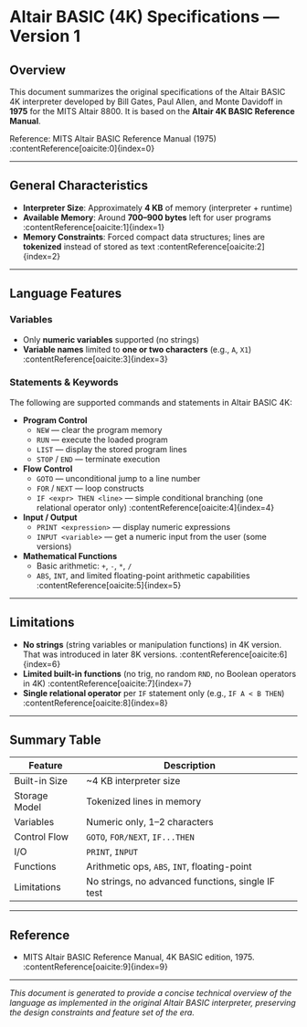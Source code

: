 # Altair BASIC (4K) Specifications — Version 1

## Overview

This document summarizes the original specifications of the Altair BASIC 4K interpreter developed by Bill Gates, Paul Allen, and Monte Davidoff in **1975** for the MITS Altair 8800. It is based on the **Altair 4K BASIC Reference Manual**.

Reference: MITS Altair BASIC Reference Manual (1975) :contentReference[oaicite:0]{index=0}

---

## General Characteristics

- **Interpreter Size**: Approximately **4 KB** of memory (interpreter + runtime)  
- **Available Memory**: Around **700–900 bytes** left for user programs :contentReference[oaicite:1]{index=1}  
- **Memory Constraints**: Forced compact data structures; lines are **tokenized** instead of stored as text :contentReference[oaicite:2]{index=2}

---

## Language Features

### Variables

- Only **numeric variables** supported (no strings)  
- **Variable names** limited to **one or two characters** (e.g., `A`, `X1`) :contentReference[oaicite:3]{index=3}  

### Statements & Keywords

The following are supported commands and statements in Altair BASIC 4K:

- **Program Control**
  - `NEW` — clear the program memory  
  - `RUN` — execute the loaded program  
  - `LIST` — display the stored program lines  
  - `STOP` / `END` — terminate execution  
- **Flow Control**
  - `GOTO` — unconditional jump to a line number  
  - `FOR` / `NEXT` — loop constructs  
  - `IF <expr> THEN <line>` — simple conditional branching (one relational operator only) :contentReference[oaicite:4]{index=4}  
- **Input / Output**
  - `PRINT <expression>` — display numeric expressions  
  - `INPUT <variable>` — get a numeric input from the user (some versions)  
- **Mathematical Functions**
  - Basic arithmetic: `+`, `-`, `*`, `/`  
  - `ABS`, `INT`, and limited floating-point arithmetic capabilities :contentReference[oaicite:5]{index=5}

---

## Limitations

- **No strings** (string variables or manipulation functions) in 4K version. That was introduced in later 8K versions. :contentReference[oaicite:6]{index=6}  
- **Limited built-in functions** (no trig, no random `RND`, no Boolean operators in 4K) :contentReference[oaicite:7]{index=7}  
- **Single relational operator** per `IF` statement only (e.g., `IF A < B THEN`) :contentReference[oaicite:8]{index=8}  

---

## Summary Table

| Feature        | Description                                         |
|----------------|-----------------------------------------------------|
| Built-in Size  | ~4 KB interpreter size                              |
| Storage Model  | Tokenized lines in memory                           |
| Variables      | Numeric only, 1–2 characters                        |
| Control Flow   | `GOTO`, `FOR/NEXT`, `IF...THEN`     |
| I/O            | `PRINT`, `INPUT`                           |
| Functions      | Arithmetic ops, `ABS`, `INT`, floating-point       |
| Limitations    | No strings, no advanced functions, single IF test  |

---

## Reference

- MITS Altair BASIC Reference Manual, 4K BASIC edition, 1975. :contentReference[oaicite:9]{index=9}

---

*This document is generated to provide a concise technical overview of the language as implemented in the original Altair BASIC interpreter, preserving the design constraints and feature set of the era.*
